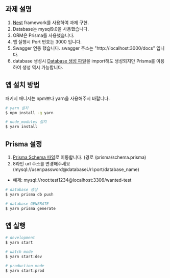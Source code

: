 ## 과제 설명

1. [Nest](https://github.com/nestjs/nest) framework를 사용하여 과제 구현.
2. Database는 mysql9.0을 사용했습니다.
3. ORM은 Prisma를 사용했습니다.
4. 앱 실행시 Port 번호는 3000 입니다.
5. Swagger 연동 했습니다. swagger 주소는 "http://localhost:3000/docs" 입니다.
6. database 생성시 [Database 생성 파일](/wanted-test-create.sql)을 import해도 생성되지만 Prisma를 이용하여 생성 역시 가능합니다.

## 앱 설치 방법

패키지 매니저는 npm보다 yarn을 사용해주시 바랍니다.

```bash
# yarn 설치
$ npm install -g yarn

# node_modules 설치
$ yarn install
```

## Prisma 설정

1. [Prisma Schema 파일](/prisma/schema.prisma)로 이동합니다. (경로 /prisma/schema.prisma)
2. 8라인 url 주소를 변경해주세요 (mysql://user:password@databaseUrl:port/database_name)

- 예제: mysql://root:test1234@localhost:3306/wanted-test

```bash
# database 생성
$ yarn prisma db push

# database GENERATE
$ yarn prisma generate
```

## 앱 실행

```bash
# development
$ yarn start

# watch mode
$ yarn start:dev

# production mode
$ yarn start:prod
```
